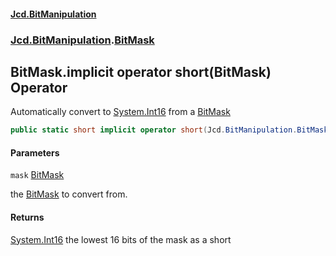 #### [Jcd.BitManipulation](index.md 'index')
### [Jcd.BitManipulation](Jcd.BitManipulation.md 'Jcd.BitManipulation').[BitMask](Jcd.BitManipulation.BitMask.md 'Jcd.BitManipulation.BitMask')

## BitMask.implicit operator short(BitMask) Operator

Automatically convert to [System.Int16](https://docs.microsoft.com/en-us/dotnet/api/System.Int16 'System.Int16') from
a [BitMask](Jcd.BitManipulation.BitMask.md 'Jcd.BitManipulation.BitMask')

```csharp
public static short implicit operator short(Jcd.BitManipulation.BitMask mask);
```
#### Parameters

<a name='Jcd.BitManipulation.BitMask.op_Implicitshort(Jcd.BitManipulation.BitMask).mask'></a>

`mask` [BitMask](Jcd.BitManipulation.BitMask.md 'Jcd.BitManipulation.BitMask')

the [BitMask](Jcd.BitManipulation.BitMask.md 'Jcd.BitManipulation.BitMask') to convert from.

#### Returns

[System.Int16](https://docs.microsoft.com/en-us/dotnet/api/System.Int16 'System.Int16')
the lowest 16 bits of the mask as a short